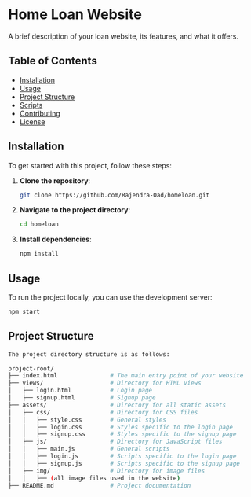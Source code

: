 # Home Loan Website

A brief description of your loan website, its features, and what it offers.

## Table of Contents

- [Installation](#installation)
- [Usage](#usage)
- [Project Structure](#project-structure)
- [Scripts](#scripts)
- [Contributing](#contributing)
- [License](#license)

## Installation

To get started with this project, follow these steps:

1. **Clone the repository**:
    ```bash
    git clone https://github.com/Rajendra-Oad/homeloan.git
    ```

2. **Navigate to the project directory**:
    ```bash
    cd homeloan
    ```

3. **Install dependencies**:
    ```bash
    npm install
    ```

## Usage

To run the project locally, you can use the development server:

```bash
npm start
```


## Project Structure
```bash 
The project directory structure is as follows:

project-root/
├── index.html               # The main entry point of your website
├── views/                   # Directory for HTML views
│   ├── login.html           # Login page
│   ├── signup.html          # Signup page
├── assets/                  # Directory for all static assets
│   ├── css/                 # Directory for CSS files
│   │   ├── style.css        # General styles
│   │   ├── login.css        # Styles specific to the login page
│   │   ├── signup.css       # Styles specific to the signup page
│   ├── js/                  # Directory for JavaScript files
│   │   ├── main.js          # General scripts
│   │   ├── login.js         # Scripts specific to the login page
│   │   ├── signup.js        # Scripts specific to the signup page
│   ├── img/                 # Directory for image files
│   │   ├── (all image files used in the website)
├── README.md                # Project documentation
```

